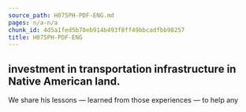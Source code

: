 ```yaml
---
source_path: H075PH-PDF-ENG.md
pages: n/a-n/a
chunk_id: 4d5a1fed5b70eb914b493f8ff49bbcadfbb98257
title: H075PH-PDF-ENG
---
```

## investment in transportation infrastructure in Native American land.

We share his lessons — learned from those experiences — to help any
